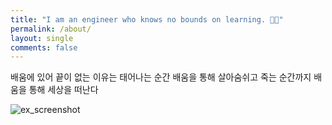```yaml
---
title: "I am an engineer who knows no bounds on learning. 👋🏻"
permalink: /about/
layout: single
comments: false
---
```


배움에 있어 끝이 없는 이유는
태어나는 순간 배움을 통해 살아숨쉬고
죽는 순간까지 배움을 통해 세상을 떠난다

![ex_screenshot](https://github.com/yblmmen/gatsby.github.io/assets/161982180/896f1d59-7e1a-4742-9112-a94d4cb6ebd9)
 
